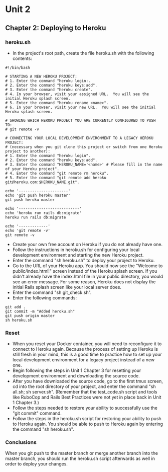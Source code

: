 # Unit 2
## Chapter 2: Deploying to Heroku

### heroku.sh
* In the project's root path, create the file heroku.sh with the following contents:
```
#!/bin/bash

# STARTING A NEW HEROKU PROJECT:
# 1. Enter the command "heroku login:.
# 2. Enter the command "heroku keys:add".
# 3. Enter the command "heroku create".
# 4. In your browser, visit your assigned URL.  You will see the initial Heroku splash screen.
# 5. Enter the command "heroku rename <name>".
# 6. In your browser, visit your new URL.  You will see the initial Heroku splash screen.

# SHOWING WHICH HEROKU PROJECT YOU ARE CURRENTLY CONFIGURED TO PUSH TO:
# git remote -v

# CONNECTING YOUR LOCAL DEVELOPMENT ENVIRONMENT TO A LEGACY HEROKU PROJECT:
# (necessary when you git clone this project or switch from one Heroku project to another):
# 1. Enter the command "heroku login".
# 2. Enter the command "heroku keys:add".
# 3. Enter the command "HEROKU_NAME='<name>' # Please fill in the name of your Heroku project".
# 4. Enter the command "git remote rm heroku".
# 5. Enter the command "git remote add heroku git@heroku.com:$HEROKU_NAME.git".

echo '----------------------'
echo 'git push heroku master'
git push heroku master

echo '---------------------------'
echo 'heroku run rails db:migrate'
heroku run rails db:migrate

echo '-------------'
echo 'git remote -v'
git remote -v
```
* Create your own free account on Heroku if you do not already have one.
* Follow the instructions in heroku.sh for configuring your local development environment and starting the new Heroku project.
* Enter the command "sh heroku.sh" to deploy your project to Heroku.
* Go to the URL of your Heroku app.  You should now see the "Welcome to public/index.html!" screen instead of the Heroku splash screen.  If you didn't already have the index.html file in your public directory, you would see an error message.  For some reason, Heroku does not display the initial Rails splash screen like your local server does.
* Enter the command "sh git_check.sh".
* Enter the following commands:
```
git add .
git commit -m "Added heroku.sh"
git push origin master
sh heroku.sh
```
### Reset
* When you reset your Docker container, you will need to reconfigure it to connect to Heroku again.  Because the process of setting up Heroku is still fresh in your mind, this is a good time to practice how to set up your local development environment for a legacy project instead of a new one.
* Begin following the steps in Unit 1 Chapter 3 for resetting your development environment and downloading the source code.
* After you have downloaded the source code, go to the first tmux screen, cd into the root directory of your project, and enter the command "sh all.sh; sh server.sh". (Remember that the test_code.sh script and tools like RuboCop and Rails Best Practices were not yet in place back in Unit 1 Chapter 3.)
* Follow the steps needed to restore your ability to successfully use the "git commit" command.
* Follow the steps in the heroku.sh script for restoring your ability to push to Heroku again. You should be able to push to Heroku again by entering the command "sh heroku.sh".

### Conclusions

When you git push to the master branch or merge another branch into the master branch, you should run the heroku.sh script afterwards as well in order to deploy your changes.

